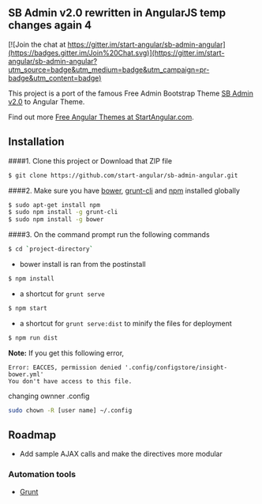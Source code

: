 ## SB Admin v2.0 rewritten in AngularJS temp changes again 4

[![Join the chat at https://gitter.im/start-angular/sb-admin-angular](https://badges.gitter.im/Join%20Chat.svg)](https://gitter.im/start-angular/sb-admin-angular?utm_source=badge&utm_medium=badge&utm_campaign=pr-badge&utm_content=badge)

This project is a port of the famous Free Admin Bootstrap Theme [SB Admin v2.0](http://startbootstrap.com/template-overviews/sb-admin-2/) to Angular Theme.

Find out more [Free Angular Themes at StartAngular.com](http://www.startangular.com/).

## Installation
####1. Clone this project or Download that ZIP file

```sh
$ git clone https://github.com/start-angular/sb-admin-angular.git
```

####2.  Make sure you have [bower](http://bower.io/), [grunt-cli](https://www.npmjs.com/package/grunt-cli) and  [npm](https://www.npmjs.org/) installed globally
 
 
```sh
$ sudo apt-get install npm
$ sudo npm install -g grunt-cli
$ sudo npm install -g bower
```
####3. On the command prompt run the following commands

```sh
$ cd `project-directory`
```
- bower install is ran from the postinstall
```sh
$ npm install 
```
- a shortcut for `grunt serve`
```sh
$ npm start
```
- a shortcut for `grunt serve:dist` to minify the files for deployment
```sh
$ npm run dist 
```


**Note:**
If you get this following error, 
```text
Error: EACCES, permission denied '.config/configstore/insight-bower.yml'
You don't have access to this file.
```
changing ownner .config

```sh
sudo chown -R [user name] ~/.config
```


## Roadmap

- Add sample AJAX calls and make the directives more modular

### Automation tools

- [Grunt](http://gruntjs.com/)
